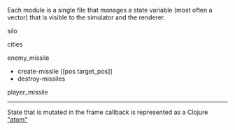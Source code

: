 
Each module is a single file that manages a state variable (most often a vector) that is visible to the simulator and the renderer.

silo

cities

enemy_missile
  - create-missile [[pos target_pos]]
  - destroy-missiles

player_missile


-------------

State that is mutated in the frame callback is represented as a Clojure ["atom"](https://clojure.org/reference/atoms)

